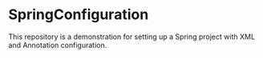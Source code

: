# SpringConfiguration
This repository is a demonstration for setting up a Spring project with XML and Annotation configuration.
